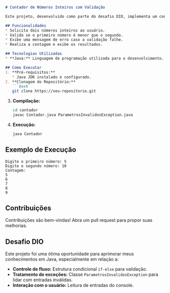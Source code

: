 ```markdown
# Contador de Números Inteiros com Validação

Este projeto, desenvolvido como parte do desafio DIO, implementa um contador simples em Java. O programa solicita dois números inteiros ao usuário e exibe uma contagem crescente entre eles, desde que o primeiro seja menor que o segundo.

## Funcionalidades
* Solicita dois números inteiros ao usuário.
* Valida se o primeiro número é menor que o segundo.
* Exibe uma mensagem de erro caso a validação falhe.
* Realiza a contagem e exibe os resultados.

## Tecnologias Utilizadas
* **Java:** Linguagem de programação utilizada para o desenvolvimento.

## Como Executar
1. **Pré-requisitos:**
   * Java JDK instalado e configurado.
2. **Clonagem do Repositório:**
   ```bash
   git clone https://seu-repositorio.git
   ```
3. **Compilação:**
   ```bash
   cd contador
   javac Contador.java ParametrosInvalidosException.java
   ```
4. **Execução:**
   ```bash
   java Contador
   ```

## Exemplo de Execução
```
Digite o primeiro número: 5
Digite o segundo número: 10
Contagem:
5
6
7
8
9
```

## Contribuições
Contribuições são bem-vindas! Abra um pull request para propor suas melhorias.

## Desafio DIO
Este projeto foi uma ótima oportunidade para aprimorar meus conhecimentos em Java, especialmente em relação a:
* **Controle de fluxo:** Estrutura condicional `if-else` para validação.
* **Tratamento de exceções:** Classe `ParametrosInvalidosException` para lidar com entradas inválidas.
* **Interação com o usuário:** Leitura de entradas do console.
